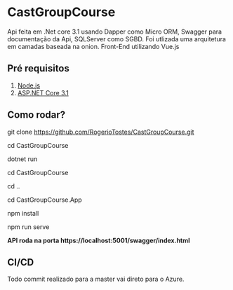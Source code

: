 # CastGroupCourse

Api feita em .Net core 3.1 usando Dapper como Micro ORM, Swagger para documentação da Api, SQLServer como SGBD.
Foi utlizada uma arquitetura em camadas baseada na onion.
Front-End utilizando Vue.js

## Pré requisitos

1. [Node.js](https://nodejs.org/en/download/)
2. [ASP.NET Core 3.1](https://dotnet.microsoft.com/download/dotnet-core/3.1)

## Como rodar?

git clone https://github.com/RogerioTostes/CastGroupCourse.git

cd CastGroupCourse

dotnet run

cd CastGroupCourse

cd ..

cd CastGroupCourse.App

npm install

npm run serve

**API roda na porta https://localhost:5001/swagger/index.html**

## CI/CD
Todo commit realizado para a master vai direto para o Azure.
